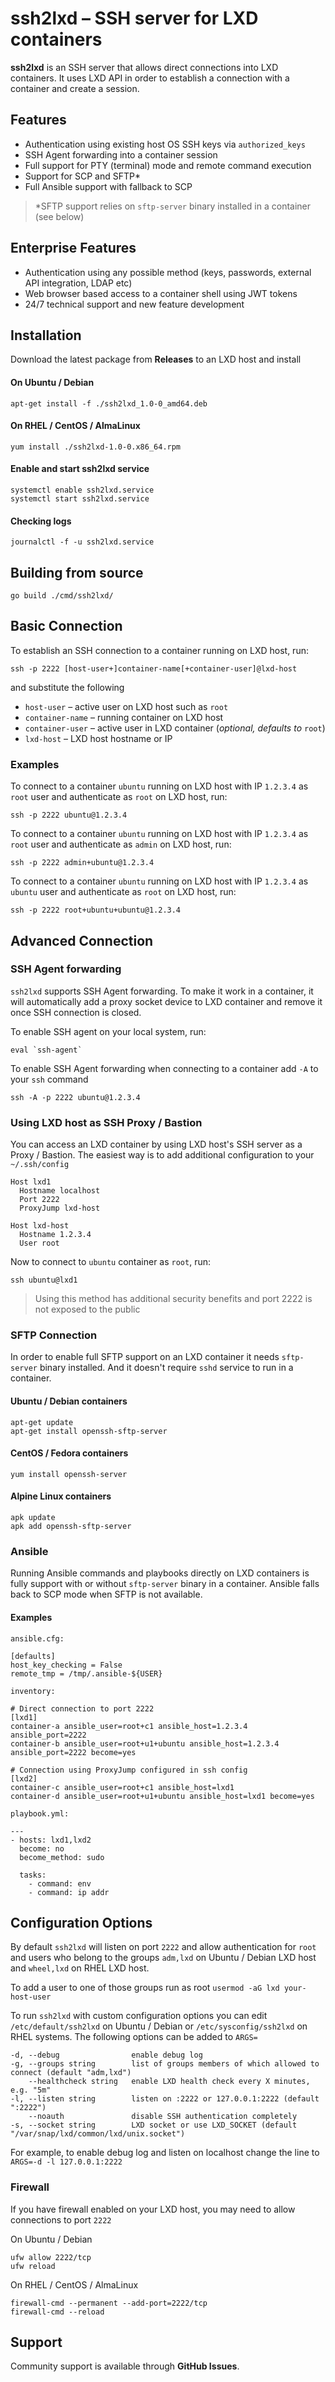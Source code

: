 # ssh2lxd – SSH server for LXD containers

**ssh2lxd** is an SSH server that allows direct connections into LXD containers.
It uses LXD API in order to establish a connection with a container and create a session.

## Features

- Authentication using existing host OS SSH keys via `authorized_keys`
- SSH Agent forwarding into a container session
- Full support for PTY (terminal) mode and remote command execution
- Support for SCP and SFTP*
- Full Ansible support with fallback to SCP

> *SFTP support relies on `sftp-server` binary installed in a container (see below)

## Enterprise Features

- Authentication using any possible method (keys, passwords, external API integration, LDAP etc)
- Web browser based access to a container shell using JWT tokens
- 24/7 technical support and new feature development

## Installation

Download the latest package from **Releases** to an LXD host and install 

#### On Ubuntu / Debian

```
apt-get install -f ./ssh2lxd_1.0-0_amd64.deb
```

#### On RHEL / CentOS / AlmaLinux

```
yum install ./ssh2lxd-1.0-0.x86_64.rpm
```

#### Enable and start ssh2lxd service

```
systemctl enable ssh2lxd.service
systemctl start ssh2lxd.service
```

#### Checking logs

```
journalctl -f -u ssh2lxd.service
```

## Building from source

```
go build ./cmd/ssh2lxd/
```

## Basic Connection

To establish an SSH connection to a container running on LXD host, run:

```
ssh -p 2222 [host-user+]container-name[+container-user]@lxd-host
```

and substitute the following

- `host-user` – active user on LXD host such as `root`
- `container-name` – running container on LXD host
- `container-user` – active user in LXD container (_optional, defaults to_ `root`)
- `lxd-host` – LXD host hostname or IP

### Examples

To connect to a container `ubuntu` running on LXD host with IP `1.2.3.4` as `root` user and authenticate
as `root` on LXD host, run:

```
ssh -p 2222 ubuntu@1.2.3.4
```

To connect to a container `ubuntu` running on LXD host with IP `1.2.3.4` as `root` user and authenticate
as `admin` on LXD host, run:

```
ssh -p 2222 admin+ubuntu@1.2.3.4
```

To connect to a container `ubuntu` running on LXD host with IP `1.2.3.4` as `ubuntu` user and authenticate
as `root` on LXD host, run:

```
ssh -p 2222 root+ubuntu+ubuntu@1.2.3.4
```

## Advanced Connection

### SSH Agent forwarding

`ssh2lxd` supports SSH Agent forwarding. To make it work in a container, it will automatically add a
proxy socket device to LXD container and remove it once SSH connection is closed.

To enable SSH agent on your local system, run:

```
eval `ssh-agent`
```

To enable SSH Agent forwarding when connecting to a container add `-A` to your `ssh` command

```
ssh -A -p 2222 ubuntu@1.2.3.4
```

### Using LXD host as SSH Proxy / Bastion

You can access an LXD container by using LXD host's SSH server as a Proxy / Bastion.
The easiest way is to add additional configuration to your `~/.ssh/config`

```
Host lxd1
  Hostname localhost
  Port 2222
  ProxyJump lxd-host

Host lxd-host
  Hostname 1.2.3.4
  User root
```

Now to connect to `ubuntu` container as `root`, run:

```
ssh ubuntu@lxd1
```

> Using this method has additional security benefits and port 2222 is not exposed to the public 

### SFTP Connection

In order to enable full SFTP support on an LXD container it needs `sftp-server` binary installed. And it doesn't require
`sshd` service to run in a container.

#### Ubuntu / Debian containers

```
apt-get update
apt-get install openssh-sftp-server
```

#### CentOS / Fedora containers

```
yum install openssh-server
```

#### Alpine Linux containers

```
apk update
apk add openssh-sftp-server
```

### Ansible

Running Ansible commands and playbooks directly on LXD containers is fully support with or without `sftp-server` binary
in a container. Ansible falls back to SCP mode when SFTP is not available.

#### Examples

```
ansible.cfg:

[defaults]
host_key_checking = False
remote_tmp = /tmp/.ansible-${USER}
```

```
inventory:

# Direct connection to port 2222
[lxd1]
container-a ansible_user=root+c1 ansible_host=1.2.3.4 ansible_port=2222
container-b ansible_user=root+u1+ubuntu ansible_host=1.2.3.4 ansible_port=2222 become=yes

# Connection using ProxyJump configured in ssh config 
[lxd2]
container-c ansible_user=root+c1 ansible_host=lxd1
container-d ansible_user=root+u1+ubuntu ansible_host=lxd1 become=yes
```

```
playbook.yml:

---
- hosts: lxd1,lxd2
  become: no
  become_method: sudo

  tasks:
    - command: env
    - command: ip addr
```


## Configuration Options

By default `ssh2lxd` will listen on port `2222` and allow authentication for `root` and users who belong to the groups
`adm,lxd` on Ubuntu / Debian LXD host and `wheel,lxd` on RHEL LXD host.

To add a user to one of those groups run as root `usermod -aG lxd your-host-user`

To run `ssh2lxd` with custom configuration options you can edit `/etc/default/ssh2lxd` on Ubuntu / Debian or
`/etc/sysconfig/ssh2lxd` on RHEL systems. The following options can be added to `ARGS=`

```
-d, --debug                enable debug log
-g, --groups string        list of groups members of which allowed to connect (default "adm,lxd")
    --healthcheck string   enable LXD health check every X minutes, e.g. "5m"
-l, --listen string        listen on :2222 or 127.0.0.1:2222 (default ":2222")
    --noauth               disable SSH authentication completely
-s, --socket string        LXD socket or use LXD_SOCKET (default "/var/snap/lxd/common/lxd/unix.socket")
```

For example, to enable debug log and listen on localhost change the line to `ARGS=-d -l 127.0.0.1:2222`

### Firewall

If you have firewall enabled on your LXD host, you may need to allow connections to port `2222`

On Ubuntu / Debian

```
ufw allow 2222/tcp
ufw reload
```

On RHEL / CentOS / AlmaLinux

```
firewall-cmd --permanent --add-port=2222/tcp
firewall-cmd --reload
```

## Support

Community support is available through **GitHub Issues**.
